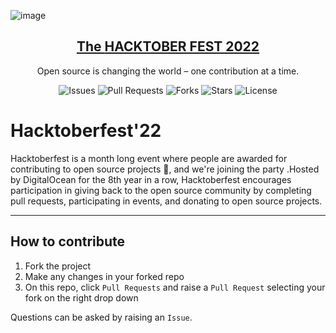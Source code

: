 ![image](https://hacktoberfest.digitalocean.com/_nuxt/img/logo-hacktoberfest-full.f42e3b1.svg)

<p align="center">
  <a href="https://hacktoberfest.digitalocean.com/">
    <h2 align="center">The <b>HACKTOBER FEST 2022</b></h2>
  </a>
</p>
<p align="center">Open source is changing the world – one contribution at a time.</p>

<div align="center">

![Issues](https://img.shields.io/github/issues/RandomStranger18/python-pipeline)
![Pull Requests](https://img.shields.io/github/issues-pr/RandomStranger18/python-pipeline)
![Forks](https://img.shields.io/github/forks/RandomStranger18/python-pipeline)
![Stars](https://img.shields.io/github/stars/RandomStranger18/python-pipeline)
![License](https://img.shields.io/github/license/RandomStranger18/python-pipeline)

</div>

# Hacktoberfest'22

Hacktoberfest is a month long event where people are awarded for contributing to open source projects 🙌, and we're joining the party .Hosted by DigitalOcean for the 8th year in a row, Hacktoberfest encourages participation in giving back to the open source community by completing pull requests, participating in events, and donating to open source projects.

---

## How to contribute

1. Fork the project
2. Make any changes in your forked repo
3. On this repo, click `Pull Requests` and raise a `Pull Request` selecting your fork on the right drop down

Questions can be asked by raising an `Issue`.


